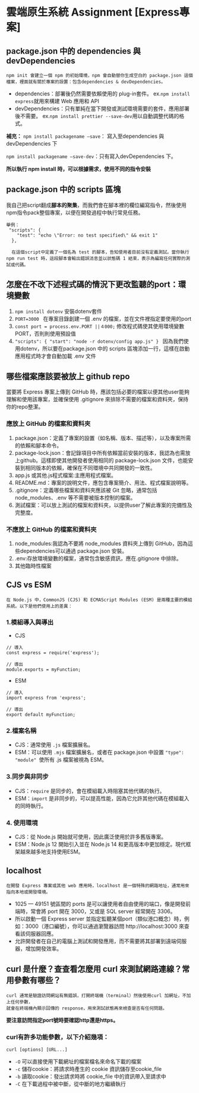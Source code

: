 # 雲端原生系統 Assignment [Express專案]

## package.json 中的 dependencies 與 devDependencies

```
npm init 會建立一個 npm 的初始環境，npm 會自動替你生成空白的 package.json 這個檔案，裡面就有關於專案的設置：包含dependencies & devDependencies。
```

- dependencies：部署後仍然需要依賴使用的 plug-in套件。
  ex.`npm install express`就用來構建 Web 應用和 API
- devDependencies：只有單純在當下開發或測試環境需要的套件，應用部署後不需要。
  ex.`npm install prettier --save-dev`用以自動調整代碼的格式。

**補充：**
`npm install packagename –save`： 寫入至dependencies 與 devDependencies 下

`npm install packagename –save-dev`：只有寫入devDependencies 下。

**所以執行 npm install 時，可以根據需求，使用不同的指令安裝**

## package.json 中的 scripts 區塊

我自己把script翻成**腳本的聚集**，而我們會在腳本裡的欄位編寫指令，然後使用npm指令pack整個專案，以便在開發過程中執行常見任務。

```
舉例：
 "scripts": {
    "test": "echo \"Error: no test specified\" && exit 1"
  },

  在這個script中定義了一個名為 test 的腳本，告知使用者目前沒有定義測試。當你執行 npm run test 時，這段腳本會輸出錯誤消息並以狀態碼 1 結束，表示為編寫任何實際的測試或代碼。
```

## 怎麼在不改下述程式碼的情況下更改監聽的port：環境變數

1. `npm install dotenv`
   安裝dotenv套件
2. `PORT=3000 `
   在專案目錄創建一個 .env 的檔案，並在文件裡指定要使用的port
3. `const port = process.env.PORT ||４000;`
   修改程式碼使其使用環境變數 PORT，否則則使用預設值
4. `"scripts": {
  "start": "node -r dotenv/config app.js"
}
`
   因為我們使用dotenv，所以要在package.json 中的 scripts 區塊添加一行，這樣在啟動應用程式時才會自動加載 .env 文件

## 哪些檔案應該要被放上 github repo

當要將 Express 專案上傳到 GitHub 時，應該包括必要的檔案以便其他user能夠理解和使用該專案，並確保使用 .gitignore 來排除不需要的檔案和資料夾，保持你的repo整潔。

### 應放上 GitHub 的檔案和資料夾

1. package.json：定義了專案的設置（如名稱、版本、描述等），以及專案所需的依賴和腳本命令。
2. package-lock.json：會記錄項目中所有依賴當前安裝的版本，我認為也需放上github。這樣即使其他開發者使用相同的 package-lock.json 文件，也能安裝到相同版本的依賴，確保在不同環境中共同開發的一致性。
3. app.js 或其他.js程式檔案:主應用程式檔案。
4. README.md：專案的說明文件，應包含專案簡介、用法、程式檔案說明等。
5. .gitignore：定義哪些檔案和資料夾應該被 Git 忽略，通常包括 node_modules、.env 等不需要被版本控制的檔案。
6. 測試檔案：可以放上測試的檔案和資料夾，以提供user了解此專案的完備性及完整度。

### 不應放上 GitHub 的檔案和資料夾

1. node_modules:我認為不要將 node_modules 資料夾上傳到 GitHub，因為這些dependencies可以通過 package.json 安裝。
2. .env:存放環境變數的檔案，通常包含敏感資訊，應在.gitignore 中排除。
3. 其他臨時性檔案

## CJS vs ESM

`在 Node.js 中，CommonJS (CJS) 和 ECMAScript Modules (ESM) 是兩種主要的模組系統。以下是他們使用上的差異：`

### 1.模組導入與導出

- CJS

```
// 導入
const express = require('express');

// 導出
module.exports = myFunction;
```

- ESM

```
// 導入
import express from 'express';

// 導出
export default myFunction;
```

### 2.檔案名稱

- CJS：通常使用 `.js` 檔案擴展名。
- ESM：可以使用 `.mjs` 檔案擴展名，或者在 package.json 中設置 `"type": "module" `使所有 .js 檔案被視為 ESM。

### 3.同步與非同步

- CJS：`require` 是同步的，會在模組載入時阻塞其他代碼的執行。
- ESM：`import` 是非同步的，可以提高性能，因為它允許其他代碼在模組載入的同時執行。

### 4. 使用環境

- CJS：從 Node.js 開始就可使用，因此廣泛使用於許多舊版專案。
- ESM：Node.js 12 開始引入並在 Node.js 14 和更高版本中更加穩定。現代框架越來越多地支持使用ESM。

## localhost

```
在開發 Express 專案或其他 web 應用時，localhost 是一個特殊的網路地址，通常用來指向本地或開發環境。
```

- 1025 — 49151 號區間的 ports 是可以讓使用者自由使用的端口，像是開發前端時，常會將 port 開在 3000，又或是 SQL server 經常開在 3306。
- 所以啟動一個 Express server 並指定監聽某個port（類似港口概念）時，例如：3000（港口編號），你可以通過瀏覽器訪問 http://localhost:3000 來查看該伺服器回應。
- 允許開發者在自己的電腦上測試和開發應用，而不需要將其部署到遠端伺服器，增加開發效率。

## curl 是什麼？查查看怎麼用 curl 來測試網路連線？常用參數有哪些？

```
curl 通常是驗證訪問網站有無錯誤，打開終端機（terminal）然後使用curl 加網址，不加上任何參數，
就會在終端機內顯示回傳的 response，用來測試狀態再來檢查是否有任何問題。
```

**要注意訪問指定port號時要確認http還是https。**

### curl有許多功能參數，以下介紹幾項：

`curl [options] [URL...]`

- `-O` 可以直接使用下載網址的檔案檔名來命名下載的檔案
- `-c` 儲存cookie：將請求時產生的 cookie 資訊儲存至cookie_file
- `-b` 讀取cookie：發出請求時將 cookie_file 中的資訊帶入至請求中
- `-C` 在下載過程中被中斷，從中斷的地方繼續執行

